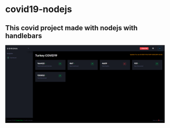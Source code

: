 # covid19-nodejs
## This covid project made with nodejs with handlebars

![alt text](https://raw.githubusercontent.com/erdoganabaci/covid19-nodejs/master/github_images/covid_turkey.PNG)
